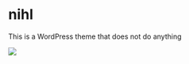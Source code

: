 nihl
====
This is a WordPress theme that does not do anything

<img src="http://i2.kym-cdn.com/photos/images/newsfeed/000/772/493/c8d.png" />

